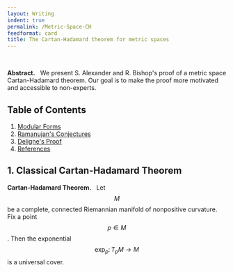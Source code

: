 ```yaml
---
layout: Writing
indent: true
permalink: /Metric-Space-CH
feedformat: card
title: The Cartan-Hadamard theorem for metric spaces
---
```

<br>

**Abstract.** &nbsp; We present S. Alexander and R. Bishop's proof of a metric space Cartan-Hadamard theorem. Our goal is to make the proof more motivated and accessible to non-experts.

## Table of Contents
1. [Modular Forms](#1-modular-forms)
2. [Ramanujan's Conjectures](#2-ramanujans-conjectures)
3. [Deligne's Proof](#3-delignes-proof)
4. [References](#4-references)


## 1. Classical Cartan-Hadamard Theorem


**Cartan-Hadamard Theorem.** &nbsp; Let $$ M $$ be a complete, connected Riemannian manifold of nonpositive curvature. Fix a point $$ p \in M $$. Then the exponential $$ \exp_p \colon T_p M \to M $$ is a universal cover.
